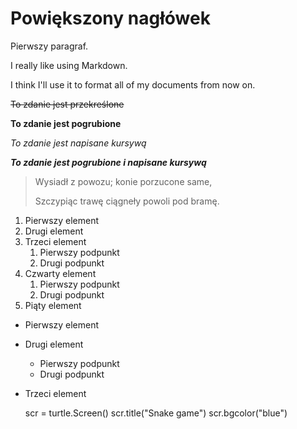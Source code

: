 

# Powiększony nagłówek


Pierwszy paragraf.

I really like using Markdown.

I think I'll use it to format all of my documents from now on.

~~To zdanie jest przekreślone~~

**To zdanie jest pogrubione**

*To zdanie jest napisane kursywą*

***To zdanie jest pogrubione i napisane kursywą***

> Wysiadł z powozu; konie porzucone same,
>
> Szczypiąc trawę ciągneły powoli pod bramę. 

1. Pierwszy element
2. Drugi element
3. Trzeci element
    1. Pierwszy podpunkt
    2. Drugi podpunkt
4. Czwarty element
    1. Pierwszy podpunkt
    2. Drugi podpunkt
5. Piąty element

- Pierwszy element
- Drugi element
    - Pierwszy podpunkt
    - Drugi podpunkt
- Trzeci element

    scr = turtle.Screen()
    scr.title("Snake game")
    scr.bgcolor("blue")
